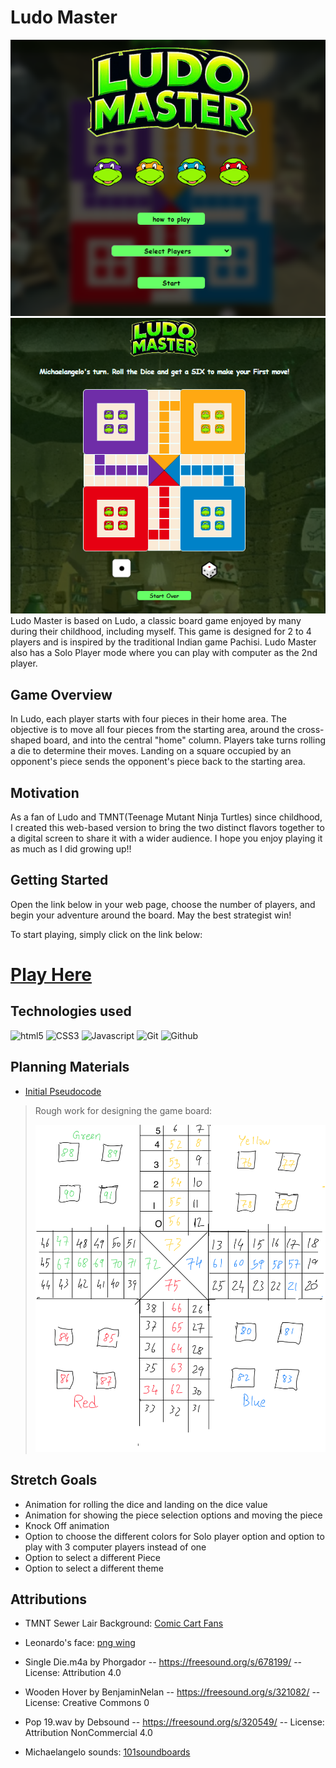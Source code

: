 # Ludo Master
![game title screen](./assets/images/title-screen-ss.png)
![game board screen](./assets/images/game-screen-ss.png)
Ludo Master is based on Ludo, a classic board game enjoyed by many during their childhood, including myself. This game is designed for 2 to 4 players and is inspired by the traditional Indian game Pachisi. Ludo Master also has a Solo Player mode where you can play with computer as the 2nd player. 

## Game Overview
In Ludo, each player starts with four pieces in their home area. The objective is to move all four pieces from the starting area, around the cross-shaped board, and into the central "home" column. Players take turns rolling a die to determine their moves. Landing on a square occupied by an opponent's piece sends the opponent's piece back to the starting area.

## Motivation
As a fan of Ludo and TMNT(Teenage Mutant Ninja Turtles) since childhood, I created this web-based version to bring the two distinct flavors together to a digital screen to share it with a wider audience. I hope you enjoy playing it as much as I did growing up!!

## Getting Started
Open the link below in your web page, choose the number of players, and begin your adventure around the board. May the best strategist win!

To start playing, simply click on the link below:
# [Play Here](https://sunny-master.github.io/ludo-master/)

## Technologies used

![html5](https://img.shields.io/badge/HTML5-E34F26?style=for-the-badge&logo=html5&logoColor=white)
![CSS3](https://img.shields.io/badge/CSS3-1572B6?style=for-the-badge&logo=css3&logoColor=white)
![Javascript](https://img.shields.io/badge/JavaScript-F7DF1E?style=for-the-badge&logo=javascript&logoColor=black)
![Git](https://img.shields.io/badge/GIT-E44C30?style=for-the-badge&logo=git&logoColor=white)
![Github](https://img.shields.io/badge/GitHub-100000?style=for-the-badge&logo=github&logoColor=white)

## Planning Materials 

* [Initial Pseudocode](https://docs.google.com/document/d/1BqqMppxxZtRZoh8HkjBES30XNIsRA23K2ijtUqYRVAY/edit?usp=sharing)

> Rough work for designing the game board: 
>
> ![rough sketch of Ludo's GameBoard](./assets/images/gameboardSketch.png)
## Stretch Goals

* Animation for rolling the dice and landing on the dice value 
* Animation for showing the piece selection options and moving the piece
* Knock Off animation
* Option to choose the different colors for Solo player option and option to play with 3 computer players instead of one
* Option to select a different Piece 
* Option to select a different theme


## Attributions

- TMNT Sewer Lair Background:  [Comic Cart Fans](
https://www.comicartfans.com/gallerypiece.asp?piece=1324019)

- Leonardo's face: [png wing](
https://www.pngwing.com/en/free-png-kalkg)

- Single Die.m4a by Phorgador -- https://freesound.org/s/678199/ -- License: Attribution 4.0

- Wooden Hover by BenjaminNelan -- https://freesound.org/s/321082/ -- License: Creative Commons 0

- Pop 19.wav by Debsound -- https://freesound.org/s/320549/ -- License: Attribution NonCommercial 4.0

- Michaelangelo sounds: [101soundboards](
https://www.101soundboards.com/boards/11011-michaelangelo-sounds-teenage-mutant-ninja-turtles)

